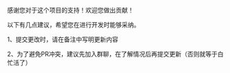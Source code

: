 感谢您对于这个项目的支持！欢迎您做出贡献！

以下有几点建议，希望您在进行开发时能够采纳。

1、提交更改时，请在备注中写明更新内容

2、为了避免PR冲突，建议先加入群聊，在了解情况后再提交更新（否则就等于白忙活了）
